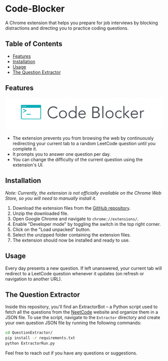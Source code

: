 # Code-Blocker

A Chrome extension that helps you prepare for job interviews by blocking distractions and directing you to practice coding questions.

## Table of Contents

- [Features](#features)
- [Installation](#installation)
- [Usage](#usage)
- [The Question Extractor](#the-question-extractor)

## Features

![Screenshot](src/assets/title.png)

- The extension prevents you from browsing the web by continuously redirecting your current tab to a random LeetCode question until you complete it.
- It prompts you to answer one question per day.
- You can change the difficulty of the current question using the extension's UI.

## Installation

_Note: Currently, the extension is not officially available on the Chrome Web Store, so you will need to manually install it._

1. Download the extension files from the [GitHub repository](https://github.com/Daniel-Toplian/Code-Blocker).
2. Unzip the downloaded file.
3. Open Google Chrome and navigate to `chrome://extensions/`.
4. Enable "Developer mode" by toggling the switch in the top right corner.
5. Click on the "Load unpacked" button.
6. Select the unzipped folder containing the extension files.
7. The extension should now be installed and ready to use.

## Usage

Every day presents a new question. If left unanswered, your current tab will redirect to a LeetCode question whenever it updates (on refresh or navigation to another URL).

## The Question Extractor

Inside this repository, you'll find an ExtractorBot – a Python script used to fetch all the questions from the [NeetCode](https://neetcode.io/practice) website and organize them in a JSON file.
To use the script, navigate to the `Extractor` directory and create your own question JSON file by running the following commands:

```bash
cd QuestionExtractor/
pip install -r requirements.txt
python ExtractorRun.py
```

Feel free to reach out if you have any questions or suggestions.
